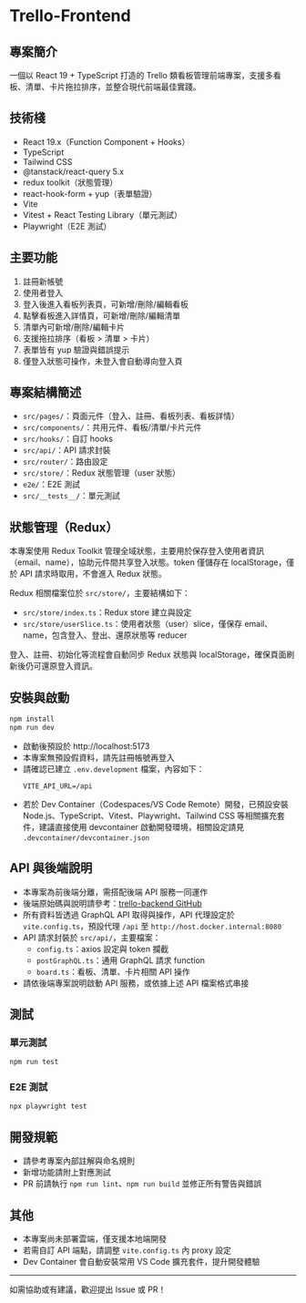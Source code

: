 # Trello-Frontend

## 專案簡介

一個以 React 19 + TypeScript 打造的 Trello 類看板管理前端專案，支援多看板、清單、卡片拖拉排序，並整合現代前端最佳實踐。

## 技術棧

- React 19.x（Function Component + Hooks）
- TypeScript
- Tailwind CSS
- @tanstack/react-query 5.x
- redux toolkit（狀態管理）
- react-hook-form + yup（表單驗證）
- Vite
- Vitest + React Testing Library（單元測試）
- Playwright（E2E 測試）

## 主要功能

1. 註冊新帳號
2. 使用者登入
3. 登入後進入看板列表頁，可新增/刪除/編輯看板
4. 點擊看板進入詳情頁，可新增/刪除/編輯清單
5. 清單內可新增/刪除/編輯卡片
6. 支援拖拉排序（看板 > 清單 > 卡片）
7. 表單皆有 yup 驗證與錯誤提示
8. 僅登入狀態可操作，未登入會自動導向登入頁

## 專案結構簡述

- `src/pages/`：頁面元件（登入、註冊、看板列表、看板詳情）
- `src/components/`：共用元件、看板/清單/卡片元件
- `src/hooks/`：自訂 hooks
- `src/api/`：API 請求封裝
- `src/router/`：路由設定
- `src/store/`：Redux 狀態管理（user 狀態）
- `e2e/`：E2E 測試
- `src/__tests__/`：單元測試

## 狀態管理（Redux）

本專案使用 Redux Toolkit 管理全域狀態，主要用於保存登入使用者資訊（email、name），協助元件間共享登入狀態。token 僅儲存在 localStorage，僅於 API 請求時取用，不會進入 Redux 狀態。

Redux 相關檔案位於 `src/store/`，主要結構如下：

- `src/store/index.ts`：Redux store 建立與設定
- `src/store/userSlice.ts`：使用者狀態（user）slice，僅保存 email、name，包含登入、登出、還原狀態等 reducer

登入、註冊、初始化等流程會自動同步 Redux 狀態與 localStorage，確保頁面刷新後仍可還原登入資訊。

## 安裝與啟動

```bash
npm install
npm run dev
```

- 啟動後預設於 http://localhost:5173
- 本專案無預設假資料，請先註冊帳號再登入
- 請確認已建立 `.env.development` 檔案，內容如下：
  ```env
  VITE_API_URL=/api
  ```
- 若於 Dev Container（Codespaces/VS Code Remote）開發，已預設安裝 Node.js、TypeScript、Vitest、Playwright、Tailwind CSS 等相關擴充套件，建議直接使用 devcontainer 啟動開發環境，相關設定請見 `.devcontainer/devcontainer.json`

## API 與後端說明

- 本專案為前後端分離，需搭配後端 API 服務一同運作
- 後端原始碼與說明請參考：[trello-backend GitHub](https://github.com/galaxydrifting/trello-backend)
- 所有資料皆透過 GraphQL API 取得與操作，API 代理設定於 `vite.config.ts`，預設代理 `/api` 至 `http://host.docker.internal:8080`
- API 請求封裝於 `src/api/`，主要檔案：
  - `config.ts`：axios 設定與 token 攔截
  - `postGraphQL.ts`：通用 GraphQL 請求 function
  - `board.ts`：看板、清單、卡片相關 API 操作
- 請依後端專案說明啟動 API 服務，或依據上述 API 檔案格式串接

## 測試

### 單元測試

```bash
npm run test
```

### E2E 測試

```bash
npx playwright test
```

## 開發規範

- 請參考專案內部註解與命名規則
- 新增功能請附上對應測試
- PR 前請執行 `npm run lint`、`npm run build` 並修正所有警告與錯誤

## 其他

- 本專案尚未部署雲端，僅支援本地端開發
- 若需自訂 API 端點，請調整 `vite.config.ts` 內 proxy 設定
- Dev Container 會自動安裝常用 VS Code 擴充套件，提升開發體驗

---

如需協助或有建議，歡迎提出 Issue 或 PR！
